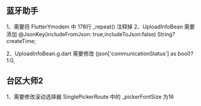 


## 蓝牙助手

1、需要将 FlutterYmodem 中 178行 _repeat() 注释掉
2、UploadInfoBean  需要添加 
  @JsonKey(includeFromJson: true,includeToJson:false)
  String? createTime;

2、UploadInfoBean.g.dart 需要修改
   (json['communicationStatus'] as bool)?1:0,


 ## 台区大师2

 1、需要修改滚动选择器  SinglePickerRoute  中的 _pickerFontSize  为16  